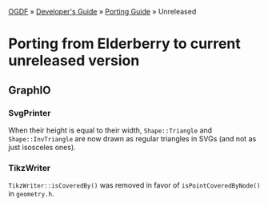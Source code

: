 [OGDF](../../README.md) » [Developer's Guide](../dev-guide.md) » [Porting Guide](../porting.md) » Unreleased

# Porting from Elderberry to current unreleased version

## GraphIO

### SvgPrinter
When their height is equal to their width, `Shape::Triangle` and `Shape::InvTriangle` are now drawn as regular triangles in SVGs (and not as just isosceles ones).

### TikzWriter
`TikzWriter::isCoveredBy()` was removed in favor of `isPointCoveredByNode()` in `geometry.h`.
